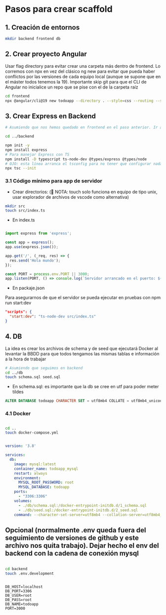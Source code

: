 # Pasos para crear scaffold

## 1. Creación de entornos

```bash 
mkdir backend frontend db

```

## 2. Crear proyecto Angular 

Usar flag directory para evitar crear una carpeta más dentro de frontend. Lo corremos con npx en vez del clásico ng new para evitar que pueda haber conflictos por las versiones de cada equipo local (aunque se supone que en el máster todos tenemos la 19). Importante skip git para que el CLI de Angular no inicialice un repo que se pise con el de la carpeta raíz

```bash
cd frontend
npx @angular/cli@19 new todoapp --directory . --style=css --routing --skip-git

```

## 3. Crear Express en Backend

```bash
# Asumiendo que nos hemos quedado en frontend en el paso anterior. Ir a la carpeta raíz en cualquier caso

cd ../backend

npm init -y
npm install express
# Para manejar Express con TS
npm install -D typescript ts-node-dev @types/express @types/node
# OJO: esta línea arranca el tsconfig para no tener que configurar nada 
npx tsc --init

```

### 3.1 Código mínimo para app de servidor

- Crear directorios: (👋 NOTA: touch solo funciona en equipo de tipo unix, usar explorador de archivos de vscode como alternativa)

```bash
mkdir src
touch src/index.ts

```

- En index.ts 

```ts

import express from 'express';

const app = express();
app.use(express.json());

app.get('/', (_req, res) => {
  res.send('Hola mundo');
});

const PORT = process.env.PORT || 3000;
app.listen(PORT, () => console.log(`Servidor arrancado en el puerto: ${PORT}`));

```

- En packaje.json

Para asegurarnos de que el servidor se pueda ejecutar en pruebas con npm run start:dev

```json
"scripts": {
  "start:dev": "ts-node-dev src/index.ts"
}


```

## 4. DB

La idea es crear los archivos de schema y de seed que ejecutará Docker al levantar la BBDD para que todos tengamos las mismas tablas e información a la hora de trabajar

```bash
# Asumiendo que seguimos en backend
cd ../db
touch schema.sql seed.sql

```

- En schema.sql: es importante que la db se cree en utf para poder meter tildes

```sql
ALTER DATABASE todoapp CHARACTER SET = utf8mb4 COLLATE = utf8mb4_unicode_ci;


```

### 4.1 Docker 

```bash

cd ..
touch docker-compose.yml

```

```yml

version: '3.8'

services:
  db:
    image: mysql:latest
    container_name: todoapp_mysql
    restart: always
    environment:
      MYSQL_ROOT_PASSWORD: root
      MYSQL_DATABASE: todoapp
    ports:
      - "3306:3306"
    volumes:
      - ./db/schema.sql:/docker-entrypoint-initdb.d/1_schema.sql
      - ./db/seed.sql:/docker-entrypoint-initdb.d/2_seed.sql
    command: --character-set-server=utf8mb4 --collation-server=utf8mb4_unicode_ci

```


## Opcional (normalmente .env queda fuera del seguimiento de versiones de github y este archivo nos quita trabajo). Dejar hecho el env del backend con la cadena de conexión mysql

```bash

cd backend
touch .env.development

```

```env

DB_HOST=localhost
DB_PORT=3306
DB_USER=root
DB_PASS=root
DB_NAME=todoapp
PORT=3000


```



